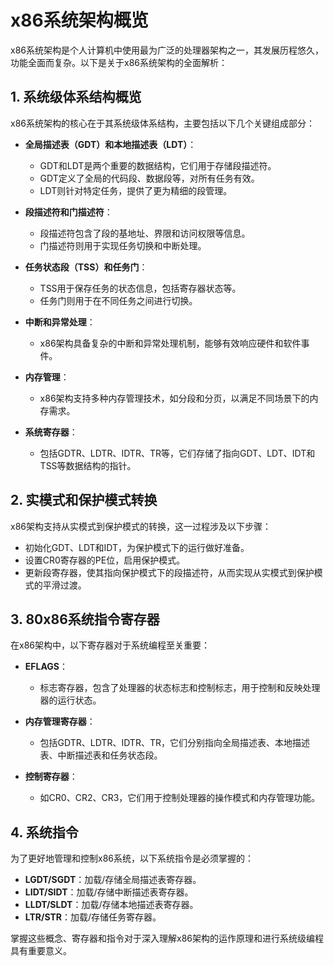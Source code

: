 # x86系统架构概览

x86系统架构是个人计算机中使用最为广泛的处理器架构之一，其发展历程悠久，功能全面而复杂。以下是关于x86系统架构的全面解析：

## 1. 系统级体系结构概览

x86系统架构的核心在于其系统级体系结构，主要包括以下几个关键组成部分：

- **全局描述表（GDT）和本地描述表（LDT）**：
  - GDT和LDT是两个重要的数据结构，它们用于存储段描述符。
  - GDT定义了全局的代码段、数据段等，对所有任务有效。
  - LDT则针对特定任务，提供了更为精细的段管理。

- **段描述符和门描述符**：
  - 段描述符包含了段的基地址、界限和访问权限等信息。
  - 门描述符则用于实现任务切换和中断处理。

- **任务状态段（TSS）和任务门**：
  - TSS用于保存任务的状态信息，包括寄存器状态等。
  - 任务门则用于在不同任务之间进行切换。

- **中断和异常处理**：
  - x86架构具备复杂的中断和异常处理机制，能够有效响应硬件和软件事件。

- **内存管理**：
  - x86架构支持多种内存管理技术，如分段和分页，以满足不同场景下的内存需求。

- **系统寄存器**：
  - 包括GDTR、LDTR、IDTR、TR等，它们存储了指向GDT、LDT、IDT和TSS等数据结构的指针。

## 2. 实模式和保护模式转换

x86架构支持从实模式到保护模式的转换，这一过程涉及以下步骤：

- 初始化GDT、LDT和IDT，为保护模式下的运行做好准备。
- 设置CR0寄存器的PE位，启用保护模式。
- 更新段寄存器，使其指向保护模式下的段描述符，从而实现从实模式到保护模式的平滑过渡。

## 3. 80x86系统指令寄存器

在x86架构中，以下寄存器对于系统编程至关重要：

- **EFLAGS**：
  - 标志寄存器，包含了处理器的状态标志和控制标志，用于控制和反映处理器的运行状态。

- **内存管理寄存器**：
  - 包括GDTR、LDTR、IDTR、TR，它们分别指向全局描述表、本地描述表、中断描述表和任务状态段。

- **控制寄存器**：
  - 如CR0、CR2、CR3，它们用于控制处理器的操作模式和内存管理功能。

## 4. 系统指令

为了更好地管理和控制x86系统，以下系统指令是必须掌握的：

- **LGDT/SGDT**：加载/存储全局描述表寄存器。
- **LIDT/SIDT**：加载/存储中断描述表寄存器。
- **LLDT/SLDT**：加载/存储本地描述表寄存器。
- **LTR/STR**：加载/存储任务寄存器。

掌握这些概念、寄存器和指令对于深入理解x86架构的运作原理和进行系统级编程具有重要意义。
